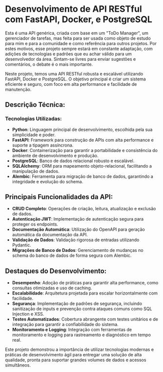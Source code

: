# Desenvolvimento de API RESTful com FastAPI, Docker, e PostgreSQL

Esta é uma API genérica, criada com base em um "ToDo Manager", um gerenciador de tarefas, mas feita para ser usada como objeto de estudo para mim e para a comunidade e como referência para outros projetos. Por estes motivos, esse projeto sempre estará em constante adaptação, com adições de tecnologias e padrões que eu achar válido para um desenvolvedor da área. Sintam-se livres para enviar sugestões e comentários, o debate é o mais importante.

Neste projeto, temos uma API RESTful robusta e escalável utilizando FastAPI, Docker e PostgreSQL. 
O objetivo principal é criar um sistema eficiente e seguro, com foco em alta performance e facilidade de manutenção. 


## Descrição Técnica:

### **Tecnologias Utilizadas:**
- **Python**: Linguagem principal de desenvolvimento, escolhida pela sua simplicidade e poder.
- **FastAPI**: Framework para construção de APIs com alta performance e suporte a tipagem assíncrona.
- **Docker**: Containerização para garantir a portabilidade e consistência do ambiente de desenvolvimento e produção.
- **PostgreSQL**: Banco de dados relacional robusto e escalável.
- **SQLAlchemy**: ORM para mapeamento objeto-relacional, facilitando a manipulação de dados.
- **Alembic**: Ferramenta para migração de banco de dados, garantindo a integridade e evolução do schema.

## **Principais Funcionalidades da API:**
- **CRUD Completo**: Operações de criação, leitura, atualização e exclusão de dados.
- **Autenticação JWT**: Implementação de autenticação segura para proteger os endpoints.
- **Documentação Automática**: Utilização do OpenAPI para geração automática da documentação da API.
- **Validação de Dados**: Validação rigorosa de entradas utilizando Pydantic.
- **Migrações de Banco de Dados**: Gerenciamento de mudanças no schema do banco de dados de forma segura com Alembic.

## **Destaques do Desenvolvimento:**
- **Desempenho**: Adoção de práticas para garantir alta performance, como consultas otimizadas e uso de caching.
- **Escalabilidade**: Arquitetura projetada para escalar horizontalmente com facilidade.
- **Segurança**: Implementação de padrões de segurança, incluindo sanitização de inputs e prevenção contra ataques comuns como SQL Injection e XSS.
- **Testes Automatizados**: Cobertura abrangente com testes unitários e de integração para garantir a confiabilidade do sistema.
- **Monitoramento e Logging**: Integração com ferramentas de monitoramento e logging para rastreamento e diagnóstico em tempo real.

Este projeto demonstrou a importância de utilizar tecnologias modernas e práticas de desenvolvimento ágil para entregar uma solução de alta qualidade, pronta para suportar grandes volumes de dados e acessos simultâneos.
